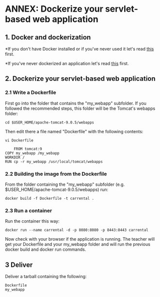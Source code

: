 # ANNEX: Dockerize your servlet-based web application

## 1. Docker and dockerization

*If you don't have Docker installed or if you've never used it let's read [this](./../../docker.md) first.

*If you've never dockerized an application let's read [this](./../../dockerization.md) first.

## 2. Dockerize your servlet-based web application

### 2.1 Write a Dockerfile

First go into the folder that contains the "my_webapp" subfolder. If you followed the recommended steps, this folder will be the Tomcat's webapps folder:

    cd $USER_HOME/apache-tomcat-9.0.5/webapps

Then edit there a file named "Dockerfile" with the following contents:

	vi Dockerfile

    	FROM tomcat:9
	COPY my_webapp /my_webapp
	WORKDIR /
	RUN cp -r my_webapp /usr/local/tomcat/webapps

### 2.2 Building the image from the Dockerfile

From the folder containing the "my_webapp" subfolder (e.g. $USER_HOME/apache-tomcat-9.0.5/webapps) run:

	docker build -f Dockerfile -t carrental .

### 2.3 Run a container

Run the container this way:

	docker run --name carrental -d -p 8080:8080 -p 8443:8443 carrental

Now check with your browser if the application is running. The teacher will get your Dockerfile and your my_webapp folder and will run the previous docker build and docker run commands.

## 3 Deliver

Deliver a tarball containing the following:

	Dockerfile
	my_webapp


